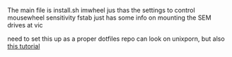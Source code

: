 The main file is install.sh
imwheel jus thas the settings to control mousewheel sensitivity
fstab just has some info on mounting the SEM drives at vic

need to set this up as a proper dotfiles repo can look on unixporn, but also [this tutorial](https://medium.com/@webprolific/getting-started-with-dotfiles-43c3602fd789#.o0uwotpoi)